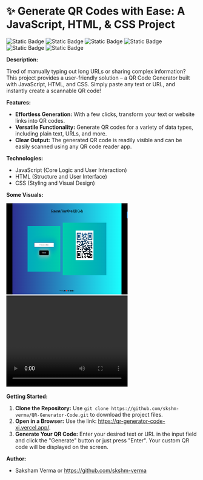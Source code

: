 # ✨ Generate QR Codes with Ease: A JavaScript, HTML, & CSS Project
![Static Badge](https://img.shields.io/badge/Javascript-%2377AB59?logo=Javascript&labelColor=black)  ![Static Badge](https://img.shields.io/badge/HTML5-%23f06529?style=flat-square&logo=HTML5&logoColor=%23e34c26&labelColor=black) ![Static Badge](https://img.shields.io/badge/CSS3-%232965f1?style=flat-square&logo=CSS3&logoColor=%23264de4&labelColor=black) ![Static Badge](https://img.shields.io/badge/Visual_Studio_Code-%230078d7?style=flat-square&logo=VISUALSTUDIOCODE&logoColor=%230078d7&labelColor=black) ![Static Badge](https://img.shields.io/badge/Vercel-%23B5C0D0?style=flat-square&logo=VERCEL&logoColor=white&labelColor=black) ![Static Badge](https://img.shields.io/badge/Git_Hub-%20%233B4664?style=flat-square&logo=GITHUB&labelColor=black)

**Description:**

Tired of manually typing out long URLs or sharing complex information? This project provides a user-friendly solution – a QR Code Generator built with JavaScript, HTML, and CSS. Simply paste any text or URL, and instantly create a scannable QR code!

**Features:**

- **Effortless Generation:**  With a few clicks, transform your text or website links into QR codes.
- **Versatile Functionality:** Generate QR codes for a variety of data types, including plain text, URLs, and more.
- **Clear Output:** The generated QR code is readily visible and can be easily scanned using any QR code reader app.

**Technologies:**

- JavaScript (Core Logic and User Interaction)
- HTML (Structure and User Interface)
- CSS (Styling and Visual Design)
  
**Some Visuals:**

<img src="/images/visual1.png" width="320" height="240"> <video width="320" height="240" controls><source src="/images/visual2.mp4" type="video/mp4"></video>

**Getting Started:**

1. **Clone the Repository:** Use `git clone https://github.com/skshm-verma/QR-Generator-Code.git` to download the project files.
2. **Open in a Browser:** Use the link: https://qr-generator-code-xi.vercel.app/.
3. **Generate Your QR Code:** Enter your desired text or URL in the input field and click the "Generate" button or just press "Enter". Your custom QR code will be displayed on the screen.

**Author:**

- Saksham Verma or https://github.com/skshm-verma
